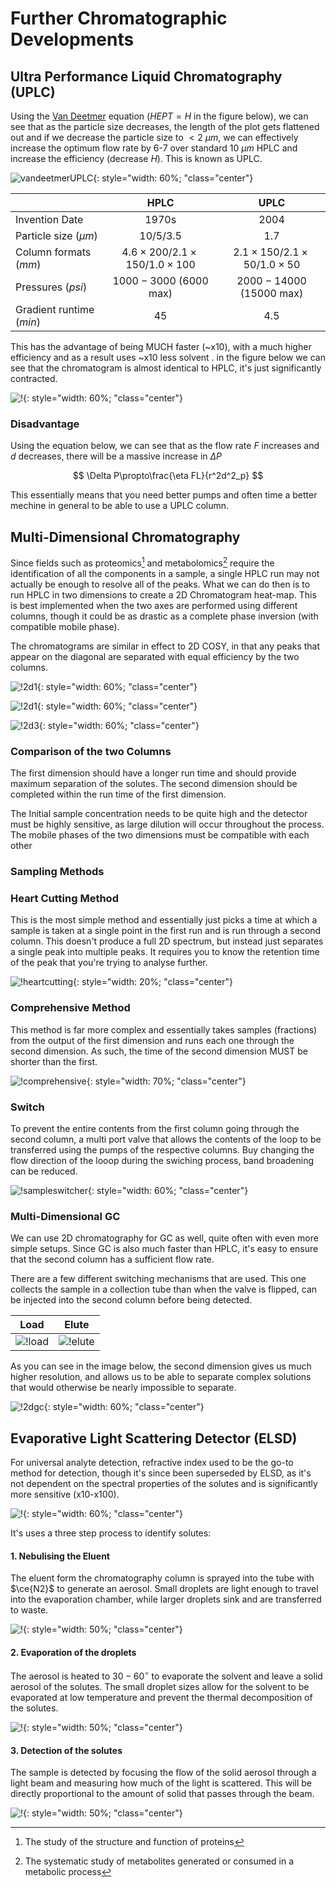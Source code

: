 # Further Chromatographic Developments

## Ultra Performance Liquid Chromatography (UPLC)

Using the [Van Deetmer](../11a/#efficiency-vs-flow-rate) equation ($HEPT=H$ in the figure below), we can see that as the particle size decreases, the length of the plot gets flattened out and if we decrease the particle size to $<2\:\mu m$, we can effectively increase the optimum flow rate by 6-7 over standard $10\:\mu m$ HPLC and increase the efficiency (decrease $H$). This is known as UPLC.

![vandeetmerUPLC](vandeetmerUPLC.png){: style="width: 60%; "class="center"}

|                          |                   HPLC                   |                  UPLC                  |
| ------------------------ | :--------------------------------------: | :------------------------------------: |
| Invention Date           |                  1970s                   |                  2004                  |
| Particle size ($\mu m$)  |                $10/5/3.5$                |                 $1.7$                  |
| Column formats ($mm$)    | $4.6\times200/2.1\times150/1.0\times100$ | $2.1\times150/2.1\times50/1.0\times50$ |
| Pressures ($psi$)        |         $1000-3000$ ($6000$ max)         |       $2000-14000$ ($15000$ max)       |
| Gradient runtime ($min$) |                    45                    |                  4.5                   |

This has the advantage of being MUCH faster (~x10), with a much higher efficiency and as a result uses ~x10 less solvent . in the figure below we can see that the chromatogram is almost identical to HPLC, it's just significantly contracted.

![!](https://media.americanlaboratory.com/m/20/article/1569-fig2-zoom.jpg){: style="width: 60%; "class="center"}

### Disadvantage

Using the equation below, we can see that as the flow rate $F$ increases and $d$ decreases, there will be a massive increase in $\Delta P$

$$
\Delta P\propto\frac{\eta FL}{r^2d^2_p}
$$

This essentially means that you need better pumps and often time a better mechine in general to be able to use a UPLC column.

## Multi-Dimensional Chromatography

Since fields such as proteomics[^1] and metabolomics[^2] require the identification of all the components in a sample, a single HPLC run may not actually be enough to resolve all of the peaks. What we can do then is to run HPLC in two dimensions to create a 2D Chromatogram heat-map. This is best implemented when the two axes are performed using different columns, though it could be as drastic as a complete phase inversion (with compatible mobile phase).

The chromatograms are similar in effect to 2D COSY, in that any peaks that appear on the diagonal are separated with equal efficiency by the two columns.

[^1]:The study of the structure and function of proteins
[^2]:The systematic study of metabolites generated or consumed in a metabolic process


![!2d1](2d1.png){: style="width: 60%; "class="center"}

![!2d1](2d2.png){: style="width: 60%; "class="center"}

![!2d3](2d3.png){: style="width: 60%; "class="center"}

### Comparison of the two Columns

The first dimension should have a longer run time and should provide maximum separation of the solutes. The second dimension should be completed within the run time of the first dimension.

The Initial sample concentration needs to be quite high and the detector must be highly sensitive, as large dilution will occur throughout the process. The mobile phases of the two dimensions  must be compatible with each other

### Sampling Methods

### Heart Cutting Method

This is the most simple method and essentially just picks a time at which a sample is taken at a single point in the first run and is run through a second column. This doesn't produce a full 2D spectrum, but instead just separates a single peak into multiple peaks. It requires you to know the retention time of the peak that you're trying to analyse further.

![!heartcutting](heartcutting.png){: style="width: 20%; "class="center"}

### Comprehensive Method

This method is far more complex and essentially takes samples (fractions) from the output of the first dimension and runs each one through the second dimension. As such, the time of the second dimension MUST be shorter than the first.

![!comprehensive](comprehensive.png){: style="width: 70%; "class="center"}

### Switch

To prevent the entire contents from the first column going through the second column, a multi port valve that allows the contents of the loop to be transferred using the pumps of the respective columns. Buy changing the flow direction of the looop during the swiching process, band broadening can be reduced.

![!sampleswitcher](sampleswitcher.png){: style="width: 60%; "class="center"}

### Multi-Dimensional GC

We can use 2D chromatography for GC as well, quite often with even more simple setups. Since GC is also much faster than HPLC, it's easy to ensure that the second column has a sufficient flow rate.

There are a few different switching mechanisms that are used. This one collects the sample in a collection tube than when the valve is flipped, can be injected into the second column before being detected.

|        Load        |        Elute         |
| :----------------: | :------------------: |
| ![!load](load.png) | ![!elute](elute.png) |

As you can see in the image below, the second dimension gives us much higher resolution, and allows us to be able to separate complex solutions that would otherwise be nearly impossible to separate.

![!2dgc](2dgc.png){: style="width: 60%; "class="center"}

## Evaporative Light Scattering Detector (ELSD)

For universal analyte detection, refractive index used to be the go-to method for detection, though it's since been superseded by ELSD, as it's not dependent on the spectral properties of the solutes and is significantly more sensitive (x10-x100).

![!](https://www.researchgate.net/profile/Oliver_Scherf-Clavel/publication/307971644/figure/fig9/AS:580458539950088@1515403508903/Principle-of-the-CNLSD-15_W640.jpg){: style="width: 60%; "class="center"}

It's uses a three step process to identify solutes:

#### 1. Nebulising the Eluent

The eluent form the chromatography column is sprayed into the tube with $\ce{N2}$ to generate an aerosol. Small droplets are light enough to travel into the evaporation chamber, while larger droplets sink and are transferred to waste.

![!](http://www.interchim.com/upload/Nebulization_elsd_detector_instruments_interchim_0416.png){: style="width: 50%; "class="center"}

#### 2. Evaporation of the droplets

The aerosol is heated to $30-60^\circ$ to evaporate the solvent and leave a solid aerosol of the solutes. The small droplet sizes allow for the solvent to be evaporated at low temperature and prevent the thermal decomposition of the solutes.

![!](http://www.interchim.com/upload/Evaporation_elsd_detector_instruments_interchim_0416.png){: style="width: 50%; "class="center"}

#### 3. Detection of the solutes

The sample is detected by focusing the flow of the solid aerosol through a light beam and measuring how much of the light is scattered. This will be directly proportional to the amount of solid that passes through the beam.

![!](http://www.interchim.com/upload/Detection_elsd_detector_instruments_interchim_0416.png){: style="width: 50%; "class="center"}